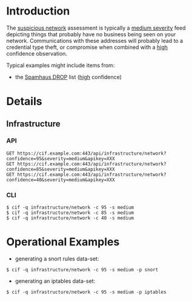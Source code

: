 

# Introduction #
The [suspicious network](TaxonomyImpact_v0#Networks.md) assessment is typically a [medium severity](TaxonomySeverity_v0#Medium.md) feed depicting things that probably have no business being seen on your network. Communications with these addresses will probably lead to a credential type theft, or compromise when combined with a [high](TaxonomyConfidence_v0#85_-_94.md) confidence observation.

Typical examples might include items from:
  * the [Spamhaus DROP](http://www.spamhaus.org/drop/) list ([high](TaxonomyConfidence_v0#95_-_100.md) confidence)

# Details #
## Infrastructure ##
### API ###
```
GET https://cif.example.com:443/api/infrastructure/network?confidence=95&severity=medium&apikey=XXX
GET https://cif.example.com:443/api/infrastructure/network?confidence=85&severity=medium&apikey=XXX
GET https://cif.example.com:443/api/infrastructure/network?confidence=40&severity=medium&apikey=XXX
```

### CLI ###
```
$ cif -q infrastructure/network -c 95 -s medium
$ cif -q infrastructure/network -c 85 -s medium
$ cif -q infrastructure/network -c 40 -s medium
```
# Operational Examples #
  * generating a snort rules data-set:
```
$ cif -q infrastructure/network -c 95 -s medium -p snort
```
  * generating an iptables data-set:
```
$ cif -q infrastructure/network -c 95 -s medium -p iptables
```